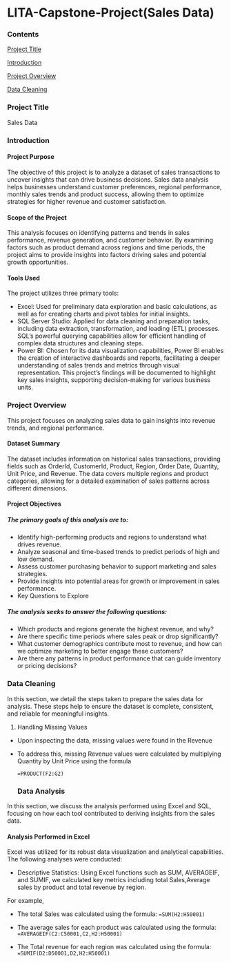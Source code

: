 # LITA-Capstone-Project(Sales Data)

### Contents
 [Project Title](#Project-Title) 
 
 [Introduction](#Introduction) 
 
 [Project Overview](#Project-Overview)
 
 [Data Cleaning](#Data-Cleaning) 

### Project Title
Sales Data 

### Introduction
#### Project Purpose
The objective of this project is to analyze a dataset of sales transactions to uncover insights that can drive business decisions. Sales data analysis helps businesses understand customer preferences, regional performance, monthly sales trends and product success, allowing them to optimize strategies for higher revenue and customer satisfaction.

#### Scope of the Project
This analysis focuses on identifying patterns and trends in sales performance, revenue generation, and customer behavior. By examining factors such as product demand across regions and time periods, the project aims to provide insights into factors driving sales and potential growth opportunities.

#### Tools Used
The project utilizes three primary tools:

- Excel: Used for preliminary data exploration and basic calculations, as well as for creating charts and pivot tables for initial insights.
- SQL Server Studio: Applied for data cleaning and preparation tasks, including data extraction, transformation, and loading (ETL) processes. SQL’s powerful querying capabilities allow for efficient handling of complex data structures and cleaning steps.
- Power BI: Chosen for its data visualization capabilities, Power BI enables the creation of interactive dashboards and reports, facilitating a deeper understanding of sales trends and metrics through visual representation.
This project’s findings will be documented to highlight key sales insights, supporting decision-making for various business units.

### Project Overview
This project focuses on analyzing sales data to gain insights into revenue trends, and regional performance. 

 #### Dataset Summary
The dataset includes information on historical sales transactions, providing fields such as OrderId, CustomerId, Product, Region, Order Date, Quantity, Unit Price, and Revenue. The data covers multiple regions and product categories, allowing for a detailed examination of sales patterns across different dimensions.

#### Project Objectives
##### The primary goals of this analysis are to:

* Identify high-performing products and regions to understand what drives revenue.
* Analyze seasonal and time-based trends to predict periods of high and low demand.
* Assess customer purchasing behavior to support marketing and sales strategies.
* Provide insights into potential areas for growth or improvement in sales performance.
* Key Questions to Explore
  
##### The analysis seeks to answer the following questions:

- Which products and regions generate the highest revenue, and why?
- Are there specific time periods where sales peak or drop significantly?
- What customer demographics contribute most to revenue, and how can we optimize marketing to better engage these customers?
- Are there any patterns in product performance that can guide inventory or pricing decisions?

### Data Cleaning
In this section, we detail the steps taken to prepare the sales data for analysis. These steps help to ensure the dataset is complete, consistent, and reliable for meaningful insights.

1. Handling Missing Values 
- Upon inspecting the data, missing values were found in the Revenue 
- To address this, missing Revenue values were calculated by multiplying Quantity by Unit Price using the formula
  
  ` =PRODUCT(F2:G2) `

  ### Data Analysis
In this section, we discuss the analysis performed using Excel and SQL, focusing on how each tool contributed to deriving insights from the sales data.

#### Analysis Performed in Excel

Excel was utilized for its robust data visualization and analytical capabilities. The following analyses were conducted:

- Descriptive Statistics: Using Excel functions such as SUM, AVERAGEIF, and SUMIF, we calculated key metrics including total Sales,Average sales by product  and total revenue by region.

For example,
- The total Sales was calculated using the formula:
 ` =SUM(H2:H50001) `

- The average sales for each product was calculated using the formula:
` =AVERAGEIF(C2:C50001,C2,H2:H50001) `

- The Total revenue for each region was calculated using the formula:
` =SUMIF(D2:D50001,D2,H2:H50001) `











